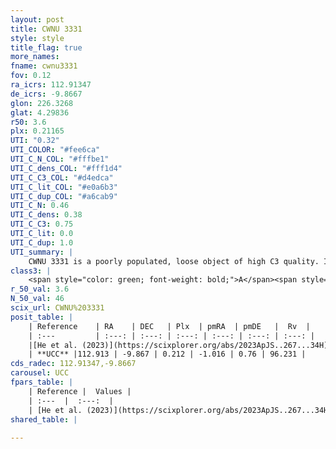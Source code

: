 ```yaml
---
layout: post
title: CWNU 3331
style: style
title_flag: true
more_names: 
fname: cwnu3331
fov: 0.12
ra_icrs: 112.91347
de_icrs: -9.8667
glon: 226.3268
glat: 4.29836
r50: 3.6
plx: 0.21165
UTI: "0.32"
UTI_COLOR: "#fee6ca"
UTI_C_N_COL: "#fffbe1"
UTI_C_dens_COL: "#fff1d4"
UTI_C_C3_COL: "#d4edca"
UTI_C_lit_COL: "#e0a6b3"
UTI_C_dup_COL: "#a6cab9"
UTI_C_N: 0.46
UTI_C_dens: 0.38
UTI_C_C3: 0.75
UTI_C_lit: 0.0
UTI_C_dup: 1.0
UTI_summary: |
    CWNU 3331 is a poorly populated, loose object of high C3 quality. It was recently reported in the literature.
class3: |
    <span style="color: green; font-weight: bold;">A</span><span style="color: #FFC300; font-weight: bold;">B</span>
r_50_val: 3.6
N_50_val: 46
scix_url: CWNU%203331
posit_table: |
    | Reference    | RA    | DEC   | Plx  | pmRA  | pmDE   |  Rv  |
    | :---         | :---: | :---: | :---: | :---: | :---: | :---: |
    |[He et al. (2023)](https://scixplorer.org/abs/2023ApJS..267...34H) | 112.919 | -9.878 | 0.218 | -0.976 | 0.766 | -- |
    | **UCC** |112.913 | -9.867 | 0.212 | -1.016 | 0.76 | 96.231 | 
cds_radec: 112.91347,-9.8667
carousel: UCC
fpars_table: |
    | Reference |  Values |
    | :---  |  :---:  |
    | [He et al. (2023)](https://scixplorer.org/abs/2023ApJS..267...34H) | `A0=0.85, m-M=13.4, logA=8.4` |
shared_table: |
    
---
```


